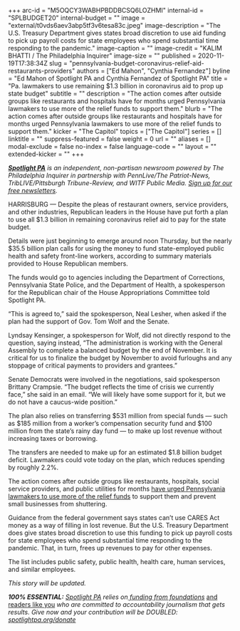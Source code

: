 +++
arc-id = "M5OQCY3WABHPBDDBCSQ6LOZHMI"
internal-id = "SPLBUDGET20"
internal-budget = ""
image = "external/t0vds6aev3abp5tf3v6tesa83c.jpeg"
image-description = "The U.S. Treasury Department gives states broad discretion to use aid funding to pick up payroll costs for state employees who spend substantial time responding to the pandemic."
image-caption = ""
image-credit = "KALIM BHATTI / The Philadelphia Inquirer"
image-size = ""
published = 2020-11-19T17:38:34Z
slug = "pennsylvania-budget-coronavirus-relief-aid-restaurants-providers"
authors = ["Ed Mahon", "Cynthia Fernandez"]
byline = "Ed Mahon of Spotlight PA and Cynthia Fernandez of Spotlight PA"
title = "Pa. lawmakers to use remaining $1.3 billion in coronavirus aid to prop up state budget"
subtitle = ""
description = "The action comes after outside groups like restaurants and hospitals have for months urged Pennsylvania lawmakers to use more of the relief funds to support them."
blurb = "The action comes after outside groups like restaurants and hospitals have for months urged Pennsylvania lawmakers to use more of the relief funds to support them."
kicker = "The Capitol"
topics = ["The Capitol"]
series = []
linktitle = ""
suppress-featured = false
weight = 0
url = ""
aliases = []
modal-exclude = false
no-index = false
language-code = ""
layout = ""
extended-kicker = ""
+++

<a href="https://www.spotlightpa.org/"><i><b>Spotlight PA</b></i></a><i> is an independent, non-partisan newsroom powered by The Philadelphia Inquirer in partnership with PennLive/The Patriot-News, TribLIVE/Pittsburgh Tribune-Review, and WITF Public Media. </i><a href="https://www.spotlightpa.org/newsletters"><i>Sign up for our free newsletters</i></a><i>.</i>

HARRISBURG — Despite the pleas of restaurant owners, service providers, and other industries, Republican leaders in the House have put forth a plan to use all $1.3 billion in remaining coronavirus relief aid to pay for the state budget.

Details were just beginning to emerge around noon Thursday, but the nearly $35.5 billion plan calls for using the money to fund state-employed public health and safety front-line workers, according to summary materials provided to House Republican members.

The funds would go to agencies including the Department of Corrections, Pennsylvania State Police, and the Department of Health, a spokesperson for the Republican chair of the House Appropriations Committee told Spotlight PA.

<script src="https://www.spotlightpa.org/embed.js" async></script><div data-spl-embed-version="1" data-spl-src="https://www.spotlightpa.org/embeds/donate/?teaser_text=Spotlight%20PA%20provides%20essential%2C%20public-service%20journalism%20thanks%20to%20its%20dedicated%20and%20passionate%20members.%20%3Cb%3EJoin%20today%20and%20we'll%20DOUBLE%20your%20gift.%3C%2Fb%3E&cta_text=YES%2C%20DOUBLE%20MY%20GIFT&eyebrow_text=BECOME%20A%20MEMBER"></div>

“This is agreed to,” said the spokesperson, Neal Lesher, when asked if the plan had the support of Gov. Tom Wolf and the Senate.

Lyndsay Kensinger, a spokesperson for Wolf, did not directly respond to the question, saying instead, “The administration is working with the General Assembly to complete a balanced budget by the end of November. It is critical for us to finalize the budget by November to avoid furloughs and any stoppage of critical payments to providers and grantees.”

Senate Democrats were involved in the negotiations, said spokesperson Brittany Crampsie. “The budget reflects the time of crisis we currently face,” she said in an email. “We will likely have some support for it, but we do not have a caucus-wide position.”

The plan also relies on transferring $531 million from special funds — such as $185 million from a worker’s compensation security fund and $100 million from the state’s rainy day fund — to make up lost revenue without increasing taxes or borrowing.

<script src="https://www.spotlightpa.org/embed.js" async></script><div data-spl-embed-version="1" data-spl-src="https://www.spotlightpa.org/embeds/newsletter/"></div>

The transfers are needed to make up for an estimated $1.8 billion budget deficit. Lawmakers could vote today on the plan, which reduces spending by roughly 2.2%.

The action comes after outside groups like restaurants, hospitals, social service providers, and public utilities for months <a href="https://www.spotlightpa.org/news/2020/11/pennsylvania-budget-coronavirus-relief-funding-bailouts/" target="_blank">have urged Pennsylvania lawmakers to use more of the relief funds</a> to support them and prevent small businesses from shuttering.

Guidance from the federal government says states can’t use CARES Act money as a way of filling in lost revenue. But the U.S. Treasury Department does give states broad discretion to use this funding to pick up payroll costs for state employees who spend substantial time responding to the pandemic. That, in turn, frees up revenues to pay for other expenses.

The list includes public safety, public health, health care, human services, and similar employees.

<i>This story will be updated.</i>

<i><b>100% ESSENTIAL:</b></i><i> </i><a href="https://www.spotlightpa.org/"><i>Spotlight PA</i></a><i> relies on</i><a href="https://www.spotlightpa.org/support"><i> funding from foundations</i></a><i> </i><a href="https://www.spotlightpa.org/support">and readers like you</a><i> who are committed to accountability journalism that gets results. Give now and your contribution will be DOUBLED: </i><a href="http://spotlightpa.org/donate"><i>spotlightpa.org/donate</i></a>
